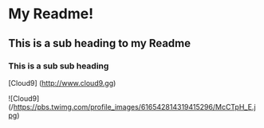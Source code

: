 

# My Readme!

## This is a sub heading to my Readme

### This is a sub sub heading

[Cloud9] (http://www.cloud9.gg)

![Cloud9] (/https://pbs.twimg.com/profile_images/616542814319415296/McCTpH_E.jpg)